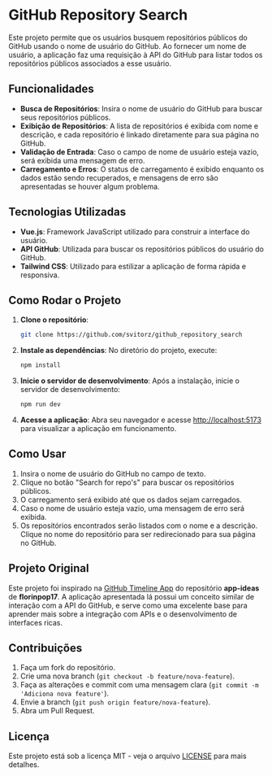 # GitHub Repository Search

Este projeto permite que os usuários busquem repositórios públicos do GitHub usando o nome de usuário do GitHub. Ao fornecer um nome de usuário, a aplicação faz uma requisição à API do GitHub para listar todos os repositórios públicos associados a esse usuário.

## Funcionalidades

- **Busca de Repositórios**: Insira o nome de usuário do GitHub para buscar seus repositórios públicos.
- **Exibição de Repositórios**: A lista de repositórios é exibida com nome e descrição, e cada repositório é linkado diretamente para sua página no GitHub.
- **Validação de Entrada**: Caso o campo de nome de usuário esteja vazio, será exibida uma mensagem de erro.
- **Carregamento e Erros**: O status de carregamento é exibido enquanto os dados estão sendo recuperados, e mensagens de erro são apresentadas se houver algum problema.

## Tecnologias Utilizadas

- **Vue.js**: Framework JavaScript utilizado para construir a interface do usuário.
- **API GitHub**: Utilizada para buscar os repositórios públicos do usuário do GitHub.
- **Tailwind CSS**: Utilizado para estilizar a aplicação de forma rápida e responsiva.

## Como Rodar o Projeto

1. **Clone o repositório**:
   ```bash
   git clone https://github.com/svitorz/github_repository_search
   ```

2. **Instale as dependências**:
   No diretório do projeto, execute:
   ```bash
   npm install
   ```

3. **Inicie o servidor de desenvolvimento**:
   Após a instalação, inicie o servidor de desenvolvimento:
   ```bash
   npm run dev
   ```

4. **Acesse a aplicação**:
   Abra seu navegador e acesse [http://localhost:5173](http://localhost:3000) para visualizar a aplicação em funcionamento.

## Como Usar

1. Insira o nome de usuário do GitHub no campo de texto.
2. Clique no botão "Search for repo's" para buscar os repositórios públicos.
3. O carregamento será exibido até que os dados sejam carregados.
4. Caso o nome de usuário esteja vazio, uma mensagem de erro será exibida.
5. Os repositórios encontrados serão listados com o nome e a descrição. Clique no nome do repositório para ser redirecionado para sua página no GitHub.

## Projeto Original

Este projeto foi inspirado na [GitHub Timeline App](https://github.com/florinpop17/app-ideas/blob/master/Projects/3-Advanced/GitHub-Timeline-App.md) do repositório **app-ideas** de **florinpop17**. A aplicação apresentada lá possui um conceito similar de interação com a API do GitHub, e serve como uma excelente base para aprender mais sobre a integração com APIs e o desenvolvimento de interfaces ricas.

## Contribuições

1. Faça um fork do repositório.
2. Crie uma nova branch (`git checkout -b feature/nova-feature`).
3. Faça as alterações e commit com uma mensagem clara (`git commit -m 'Adiciona nova feature'`).
4. Envie a branch (`git push origin feature/nova-feature`).
5. Abra um Pull Request.

## Licença

Este projeto está sob a licença MIT - veja o arquivo [LICENSE](LICENSE) para mais detalhes.


